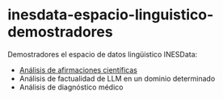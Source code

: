 # inesdata-espacio-linguistico-demostradores

Demostradores el espacio de datos lingüistico INESData:
- [Análisis de afirmaciones científicas](health_claims.ipynb)
- Análisis de factualidad de LLM en un dominio determinado
- Análisis de diagnóstico médico
